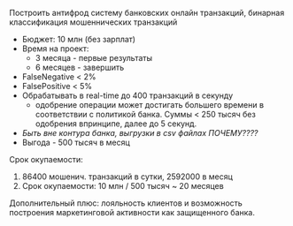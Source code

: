 Построить антифрод систему банковских онлайн транзакций, бинарная классификация мошеннических транзакций

- Бюджет: 10 млн (без зарплат)
- Время на проект:
    - 3 месяца - первые результаты
    - 6 месяцев - завершить
- FalseNegative < 2%
- FalsePositive < 5%
- Обрабатывать в real-time до 400 транзакций в секунду
    - одобрение операции может достигать большего времени в соответствии с политикой банка. Суммы < 250 тысяч без одобрения впринципе, далее до 5 секунд.
- *Быть вне контура банка, выгрузки в csv файлах ПОЧЕМУ????*
- Выгода - 500 тысяч в месяц

Срок окупаемости: 

1. 86400 мошенич. транзакций в сутки, 2592000 в месяц
2. Срок окупаемости: 10 млн / 500 тысяч ~ 20 месяцев

Дополнительный плюс: лояльность клиентов и возможность построения маркетинговой активности как защищенного банка.